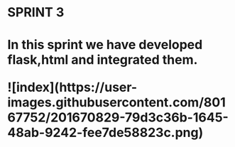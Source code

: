 <h1>SPRINT 3<h1>
                                  <p>In this sprint we have developed flask,html and integrated them.</p> 
![index](https://user-images.githubusercontent.com/80167752/201670829-79d3c36b-1645-48ab-9242-fee7de58823c.png)
